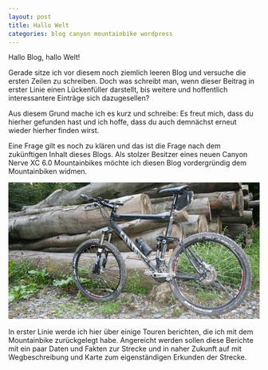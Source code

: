 ```yaml
---
layout: post
title: Hallo Welt
categories: blog canyon mountainbike wordpress
---
```


Hallo Blog, hallo Welt!

Gerade sitze ich vor diesem noch ziemlich leeren Blog und versuche die ersten Zeilen zu schreiben. Doch was schreibt man, wenn dieser Beitrag in erster Linie einen Lückenfüller darstellt, bis weitere und hoffentlich interessantere Einträge sich dazugesellen?

Aus diesem Grund mache ich es kurz und schreibe: Es freut mich, dass du hierher gefunden hast und ich hoffe, dass du auch demnächst erneut wieder hierher finden wirst.

Eine Frage gilt es noch zu klären und das ist die Frage nach dem zukünftigen Inhalt dieses Blogs. Als stolzer Besitzer eines neuen Canyon Nerve XC 6.0 Mountainbikes möchte ich diesen Blog vordergründig dem Mountainbiken widmen.

![Canyon Nerve XC 6.0](/images/2008-05-26/canyon-nerve.jpg)

In erster Linie werde ich hier über einige Touren berichten, die ich mit dem Mountainbike zurückgelegt habe. Angereicht werden sollen diese Berichte mit ein paar Daten und Fakten zur Strecke und in naher Zukunft auf mit Wegbeschreibung und Karte zum eigenständigen Erkunden der Strecke.
